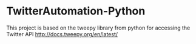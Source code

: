 # TwitterAutomation-Python
This project is based on the tweepy library from python for accessing the Twitter API http://docs.tweepy.org/en/latest/

